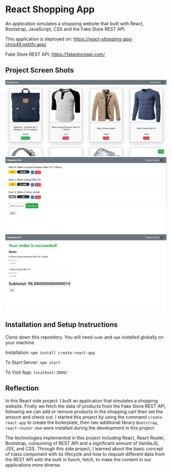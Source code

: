 # React Shopping App

An application simulates a shopping website that built with React, Bootstrap, JavaScript, CSS and the Fake Store REST API.

This application is deployed on: https://react-shopping-app-chris49.netlify.app/

Fake Store REST API: https://fakestoreapi.com/

## Project Screen Shots
<img src="https://github.com/chrisnumber49/React-Shopping-App/blob/master/screen%20shot/demo1.PNG" width="700" > 

<img src="https://github.com/chrisnumber49/React-Shopping-App/blob/master/screen%20shot/demo2.PNG" width="700" > 

<img src="https://github.com/chrisnumber49/React-Shopping-App/blob/master/screen%20shot/demo3.PNG" width="700" > 

## Installation and Setup Instructions

Clone down this repository. You will need `node` and `npm` installed globally on your machine.  

Installation: `npm install create-react-app`  

To Start Server: `npm start`  

To Visit App: `localhost:3000/`

## Reflection 

In this React side project. I built an application that simulates a shopping website. Firstly we fetch the data of products from the Fake Store REST API, following we can add or remove products in the shopping cart then set the amount and check out. I started this project by using the command `create-react-app` to create the boilerplate, then two additional library `Bootstrap`, `react-router-dom` were installed during the development in this project.  

The technologies implemented in this project including React, React Router, Bootstrap, consuming of REST API and a significant amount of VanillaJS, JSX, and CSS. Through this side project, I learned about the basic concept of class component with its lifecycle and how to requset different data from the REST API with the built in funch, fetch, to make the content in our applications more diverse.
